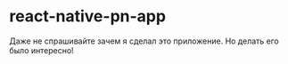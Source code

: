 # react-native-pn-app

Даже не спрашивайте зачем я сделал это приложение. Но делать его было интересно!
